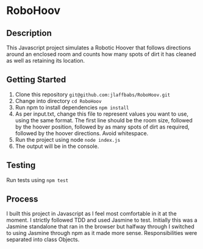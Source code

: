# RoboHoov

## Description
This Javascript project simulates a Robotic Hoover that follows directions around an
enclosed room and counts how many spots of dirt it has cleaned as well as
retaining its location.

## Getting Started
1. Clone this repository `git@github.com:jlaffbabs/RoboHoov.git`
2. Change into directory `cd RoboHoov`
3. Run npm to install dependencies `npm install`
4. As per input.txt, change this file to represent values you want to use, using the same format. The first line should be the room size, followed by the hoover position, followed by as many spots of dirt as required, followed by the hoover directions. Avoid whitespace.
5. Run the project using node `node index.js`
6. The output will be in the console.

## Testing
Run tests using `npm test`

## Process
I built this project in Javascript as I feel most comfortable in it at the
moment. I strictly followed TDD and used Jasmine to test. Initially this was
a Jasmine standalone that ran in the browser but halfway through I switched to
using Jasmine through npm as it made more sense. Responsibilities were
separated into class Objects.
